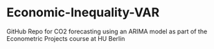 # Economic-Inequality-VAR
 GitHub Repo for CO2 forecasting using an ARIMA model as part of the Econometric Projects course at HU Berlin 
